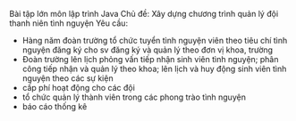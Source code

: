 Bài tập lớn môn lập trình Java
Chủ đề: Xây dựng chương trình quản lý đội thanh niên tình nguyện
Yêu cầu: 
- Hàng năm đoàn trường tổ chức tuyển tình nguyện viên theo tiêu chí  tình nguyện đăng ký cho sv đăng ký và quản lý theo đơn vị khoa, trường
- Đoàn trường lên lịch phỏng vấn tiếp nhận sinh viên tình nguyện; phân công tiếp nhận và quản lý theo khoa; lên lịch và huy động sinh viên tình nguyện theo các sự kiện
- cấp phí hoạt động cho các đội
- tổ chức quản lý thành viên trong các phong trào tình nguyện
- báo cáo thống kê
